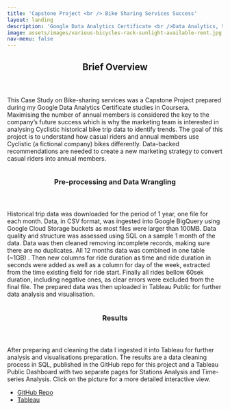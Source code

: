 ```yaml
---
title: 'Capstone Project <br /> Bike Sharing Services Success'
layout: landing
description: 'Google Data Analytics Certificate <br />Data Analytics, SQL and Visualisation project'
image: assets/images/various-bicycles-rack-sunlight-available-rent.jpg
nav-menu: false
---
```


<!-- Main -->
<div id="main">

<!-- One -->
<section id="one">
	<div class="inner">
		<header class="major">
			<h2>Brief Overview</h2>
		</header>
		<p> This Case Study on Bike-sharing services was a Capstone Project prepared during my Google Data Analytics Certificate studies in Coursera. Maximising the number of annual members is considered the key to the company’s future success which is why the marketing team is interested in analysing Cyclistic historical bike trip data to identify trends. The goal of this project is to understand how casual riders and annual members use Cyclistic (a fictional company) bikes differently. Data-backed recommendations are needed to create a new marketing strategy to convert casual riders into annual members.  </p>
	</div>
</section>

<!-- Two -->
<section id="two" class="spotlights">
	<section>
		<a href="embedded_tableau.html" class="image">
			<img src="{{ site.baseurl }}/assets/images/pic09.jpg" alt="" data-position="center center" />
		</a>
		<div class="content">
			<div class="inner">
				<header class="major">
					<h3>Pre-processing and Data Wrangling</h3>
				</header>
				<p> Historical trip data was downloaded for the period of 1 year, one file for each month. Data, in CSV format, was ingested into Google BigQuery using Google Cloud Storage buckets as most files were larger than 100MB. 
Data quality and structure was assessed using SQL on a sample 1 month of the data. Data was then cleaned removing incomplete records, making sure there are no duplicates. All 12 months data was combined in one table (~1GB) . Then new columns for ride duration as time and ride duration in seconds were added as well as a column for day of the week, extracted from the time existing field for ride start. Finally all rides bellow 60sek duration, including negative ones, as clear errors were excluded from the final file. The prepared data was then uploaded in Tableau Public for further data analysis and visualisation.  </p>
			</div>
		</div>
	</section>
	<section>
		<a href="embedded_tableau.html" class="image">
			<img src="{{ site.baseurl }}/assets/images/Cyclistic Page 1.png" alt="" data-position="center center" />
		</a>
		<div class="content">
			<div class="inner">
				<header class="major">
					<h3>Results</h3>
				</header>
				<p>After preparing and cleaning the data I ingested it into Tableau for further analysis and visualisations preparation. The results are a data cleaning process in SQL, published in the GitHub repo for this project and a Tableau Public Dashboard with two separate pages for Stations Analysis and Time-series Analysis. Click on the picture for a more detailed interactive view.</p>
				<ul class="actions">
					<li><a href="generic.html" class="button" target="_blank">GitHub Repo</a></li>
					<li><a href="https://public.tableau.com/views/CyclisticCaseStudy_17210605199230/CyclisticCaseStudy?:language=en-US&:sid=&:redirect=auth&:display_count=n&:origin=viz_share_link" class="button" target="_blank">Tableau</a></li>
				</ul>
			</div>
		</div>
	</section>
</section>
